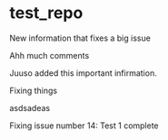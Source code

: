# test_repo

New information that fixes a big issue

Ahh much comments

Juuso added this important infirmation.

Fixing things

asdsadeas

Fixing issue number 14: Test 1 complete
